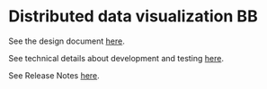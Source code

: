 # Distributed data visualization BB

See the design document [here](docs/design-document.md).

See technical details about development and testing [here](docs/README.md).

See Release Notes [here](docs/framework/ReleaseNotes.md).